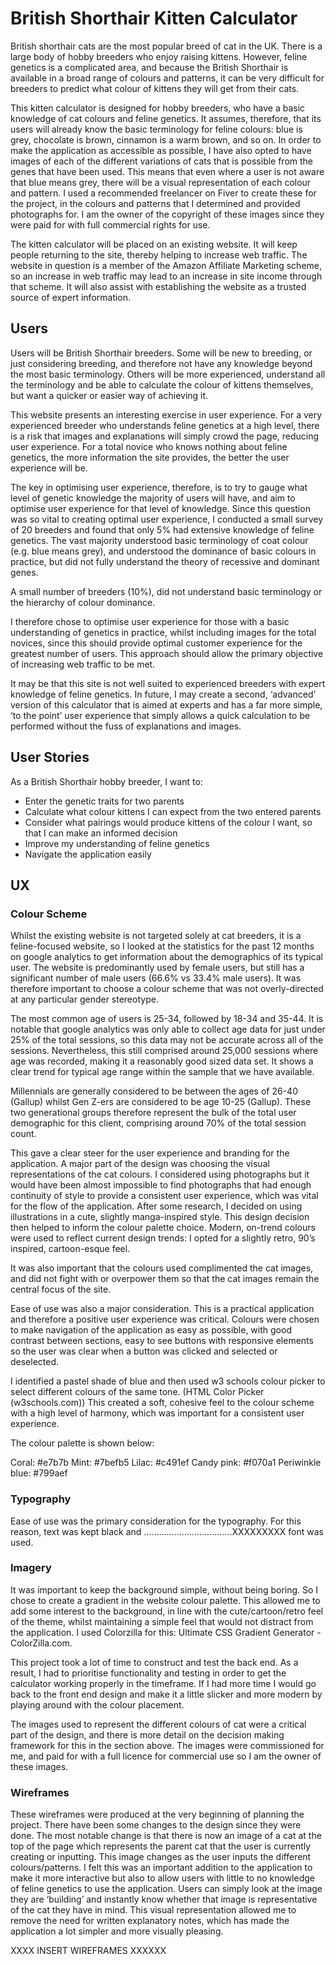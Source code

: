 # British Shorthair Kitten Calculator

British shorthair cats are the most popular breed of cat in the UK. There is a large body of hobby breeders who enjoy raising kittens. However, feline genetics is a complicated area, and because the British Shorthair is available in a broad range of colours and patterns, it can be very difficult for breeders to predict what colour of kittens they will get from their cats. 

This kitten calculator is designed for hobby breeders, who have a basic knowledge of cat colours and feline genetics. It assumes, therefore, that its users will already know the basic terminology for feline colours: blue is grey, chocolate is brown, cinnamon is a warm brown, and so on. In order to make the application as accessible as possible, I have also opted to have images of each of the different variations of cats that is possible from the genes that have been used. This means that even where a user is not aware that blue means grey, there will be a visual representation of each colour and pattern. I used a recommended freelancer on Fiver to create these for the project, in the colours and patterns that I determined and provided photographs for. I am the owner of the copyright of these images since they were paid for with full commercial rights for use. 

The kitten calculator will be placed on an existing website. It will keep people returning to the site, thereby helping to increase web traffic. The website in question is a member of the Amazon Affiliate Marketing scheme, so an increase in web traffic may lead to an increase in site income through that scheme. It will also assist with establishing the website as a trusted source of expert information. 

## Users
Users will be British Shorthair breeders. Some will be new to breeding, or just considering breeding, and therefore not have any knowledge beyond the most basic terminology. Others will be more experienced, understand all the terminology and be able to calculate the colour of kittens themselves, but want a quicker or easier way of achieving it. 

This website presents an interesting exercise in user experience. For a very experienced breeder who understands feline genetics at a high level, there is a risk that images and explanations will simply crowd the page, reducing user experience. For a total novice who knows nothing about feline genetics, the more information the site provides, the better the user experience will be. 

The key in optimising user experience, therefore, is to try to gauge what level of genetic knowledge the majority of users will have, and aim to optimise user experience for that level of knowledge. Since this question was so vital to creating optimal user experience, I conducted a small survey of 20 breeders and found that only 5% had extensive knowledge of feline genetics. The vast majority understood basic terminology of coat colour (e.g. blue means grey), and understood the dominance of basic colours in practice, but did not fully understand the theory of recessive and dominant genes. 

A small number of breeders (10%), did not understand basic terminology or the hierarchy of colour dominance. 

I therefore chose to optimise user experience for those with a basic understanding of genetics in practice, whilst including images for the total novices, since this should provide optimal customer experience for the greatest number of users. This approach should allow the primary objective of increasing web traffic to be met. 

It may be that this site is not well suited to experienced breeders with expert knowledge of feline genetics. In future, I may create a second, ‘advanced’ version of this calculator that is aimed at experts and has a far more simple, ‘to the point’ user experience that simply allows a quick calculation to be performed without the fuss of explanations and images. 

## User Stories 
As a British Shorthair hobby breeder, I want to:
- Enter the genetic traits for two parents
- Calculate what colour kittens I can expect from the two entered parents
- Consider what pairings would produce kittens of the colour I want, so that I can make an informed decision
- Improve my understanding of feline genetics 
- Navigate the application easily 

## UX

### Colour Scheme
Whilst the existing website is not targeted solely at cat breeders, it is a feline-focused website, so I looked at the statistics for the past 12 months on google analytics to get information about the demographics of its typical user. The website is predominantly used by female users, but still has a significant number of male users (66.6% vs 33.4% male users). It was therefore important to choose a colour scheme that was not overly-directed at any particular gender stereotype. 

The most common age of users is 25-34, followed by 18-34 and 35-44. It is notable that google analytics was only able to collect age data for just under 25% of the total sessions, so this data may not be accurate across all of the sessions. Nevertheless, this still comprised around 25,000 sessions where age was recorded, making it a reasonably good sized data set. It shows a clear trend for typical age range within the sample that we have available. 

Millennials are generally considered to be between the ages of 26-40 (Gallup) whilst Gen Z-ers are considered to be age 10-25 (Gallup). These two generational groups therefore represent the bulk of the total user demographic for this client, comprising around 70% of the total session count. 

This gave a clear steer for the user experience and branding for the application. A major part of the design was choosing the visual representations of the cat colours. I considered using photographs but it would have been almost impossible to find photographs that had enough continuity of style to provide a consistent user experience, which was vital for the flow of the application. After some research, I decided on using illustrations in a cute, slightly manga-inspired style. This design decision then helped to inform the colour palette choice. Modern, on-trend colours were used to reflect current design trends: I opted for a slightly retro, 90’s inspired, cartoon-esque feel.

It was also important that the colours used complimented the cat images, and did not fight with or overpower them so that the cat images remain the central focus of the site. 

Ease of use was also a major consideration. This is a practical application and therefore a positive user experience was critical. Colours were chosen to make navigation of the application as easy as possible, with good contrast between sections, easy to see buttons with responsive elements so the user was clear when a button was clicked and selected or deselected. 

I identified a pastel shade of blue and then used w3 schools colour picker to select different colours of the same tone. (HTML Color Picker (w3schools.com)) This created a soft, cohesive feel to the colour scheme with a high level of harmony, which was important for a consistent user experience.

The colour palette is shown below: 

Coral: #e7b7b 
Mint: #7befb5
Lilac: #c491ef
Candy pink: #f070a1
Periwinkle blue: #799aef

### Typography
Ease of use was the primary consideration for the typography. For this reason, text was kept black and ……………………………..XXXXXXXXX font was used. 

### Imagery
It was important to keep the background simple, without being boring. So I chose to create a gradient in the website colour palette. This allowed me to add some interest to the background, in line with the cute/cartoon/retro feel of the theme, whilst maintaining a simple feel that would not distract from the application. I used Colorzilla for this: Ultimate CSS Gradient Generator - ColorZilla.com. 

This project took a lot of time to construct and test the back end. As a result, I had to prioritise functionality and testing in order to get the calculator working properly in the timeframe. If I had more time I would go back to the front end design and make it a little slicker and more modern by playing around with the colour placement.

The images used to represent the different colours of cat were a critical part of the design, and there is more detail on the decision making framework for this in the section above. The images were commissioned for me, and paid for with a full licence for commercial use so I am the owner of these images. 

### Wireframes
These wireframes were produced at the very beginning of planning the project. There have been some changes to the design since they were done. The most notable change is that there is now an image of a cat at the top of the page which represents the parent cat that the user is currently creating or inputting. This image changes as the user inputs the different colours/patterns. I felt this was an important addition to the application to make it more interactive but also to allow users with little to no knowledge of feline genetics to use the application. Users can simply look at the image they are ‘building’ and instantly know whether that image is representative of the cat they have in mind. This visual representation allowed me to remove the need for written explanatory notes, which has made the application a lot simpler and more visually pleasing. 

XXXX INSERT WIREFRAMES XXXXXX
